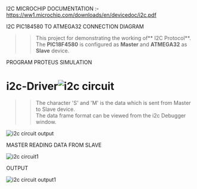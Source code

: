 I2C MICROCHIP DOCUMENTATION :- https://ww1.microchip.com/downloads/en/devicedoc/i2c.pdf  

    
I2C PIC184580 TO ATMEGA32 CONNECTION DIAGRAM

>> This project for demonstrating the working of** I2C Protocol**.  
>> The **PIC18F4580** is configured as **Master** and **ATMEGA32** as **Slave** device.     
  


PROGRAM PROTEUS SIMULATION  

# i2c-Driver![i2c circuit](https://github.com/anoopjayaram/i2c-Driver/assets/66719752/3e057e47-a58b-4afe-9b9d-6702b7d9d2d0)

>> The character 'S' and 'M' is the data which is sent from Master to Slave device.  
>> The data frame format can be viewed from the i2c Debugger window.
  
![i2c circuit output](https://github.com/anoopjayaram/i2c-Driver/assets/66719752/00af842e-1d04-4658-934a-b1b38588354e)

MASTER READING DATA FROM SLAVE

![i2c circuit1](https://github.com/anoopjayaram/i2c-Driver/assets/66719752/5ef41954-c7ad-4430-90dd-103bf8f30669)

OUTPUT  

![i2c circuit output1](https://github.com/anoopjayaram/i2c-Driver/assets/66719752/990b0d79-7801-4641-a085-d9dc62e3209c)
